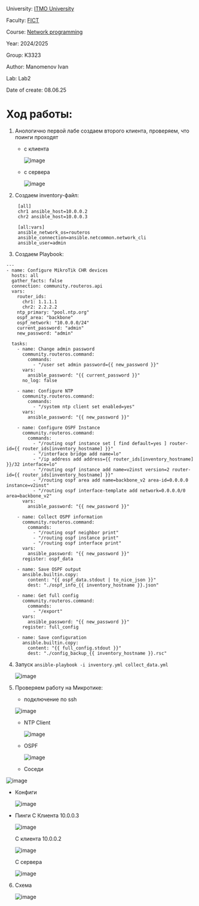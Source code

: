 University: [ITMO University](https://itmo.ru/ru/)

Faculty: [FICT](https://fict.itmo.ru)

Course: [Network programming](https://itmo-ict-faculty.github.io/network-programming)

Year: 2024/2025

Group: K3323

Author: Manomenov Ivan

Lab: Lab2

Date of create: 08.06.25

# Ход работы:
1. Анологично первой лабе создаем второго клиента, проверяем, что поинги проходят
   - с клиента

     ![image](https://github.com/user-attachments/assets/1a33a853-5d44-4c8c-82aa-872b5f797f4f)
     
   - с сервера
     
     ![image](https://github.com/user-attachments/assets/3ffa2538-be91-4127-9a08-a6bc776bee2c)
2. Создаем inventory-файл:
   ```
    [all]
    chr1 ansible_host=10.0.0.2
    chr2 ansible_host=10.0.0.3
    
    [all:vars]
    ansible_network_os=routeros
    ansible_connection=ansible.netcommon.network_cli
    ansible_user=admin

   ```
3. Создаем Playbook:
```
---
- name: Configure MikroTik CHR devices
  hosts: all
  gather_facts: false
  connection: community.routeros.api
  vars:
    router_ids:
      chr1: 1.1.1.1
      chr2: 2.2.2.2
    ntp_primary: "pool.ntp.org"
    ospf_area: "backbone"
    ospf_network: "10.0.0.0/24"
    current_password: "admin"
    new_password: "admin"

  tasks:
    - name: Change admin password
      community.routeros.command:
        commands:
          - "/user set admin password={{ new_password }}"
      vars:
        ansible_password: "{{ current_password }}"
      no_log: false

    - name: Configure NTP
      community.routeros.command:
        commands:
          - "/system ntp client set enabled=yes"
      vars:
        ansible_password: "{{ new_password }}"

    - name: Configure OSPF Instance
      community.routeros.command:
        commands:
          - "/routing ospf instance set [ find default=yes ] router-id={{ router_ids[inventory_hostname] }}"
          - "/interface bridge add name=lo"
          - "/ip address add address={{ router_ids[inventory_hostname] }}/32 interface=lo"
          - "/routing ospf instance add name=v2inst version=2 router-id={{ router_ids[inventory_hostname] }}"
          - "/routing ospf area add name=backbone_v2 area-id=0.0.0.0 instance=v2inst"
          - "/routing ospf interface-template add network=0.0.0.0/0 area=backbone_v2"
      vars:
        ansible_password: "{{ new_password }}"

    - name: Collect OSPF information
      community.routeros.command:
        commands:
          - "/routing ospf neighbor print"
          - "/routing ospf instance print"
          - "/routing ospf interface print"
      vars:
        ansible_password: "{{ new_password }}"
      register: ospf_data

    - name: Save OSPF output
      ansible.builtin.copy:
        content: "{{ ospf_data.stdout | to_nice_json }}"
        dest: "./ospf_info_{{ inventory_hostname }}.json"

    - name: Get full config
      community.routeros.command:
        commands:
          - "/export"
      vars:
        ansible_password: "{{ new_password }}"
      register: full_config

    - name: Save configuration
      ansible.builtin.copy:
        content: "{{ full_config.stdout }}"
        dest: "./config_backup_{{ inventory_hostname }}.rsc"
```
4. Запуск ```ansible-playbook -i inventory.yml collect_data.yml```

   ![image](https://github.com/user-attachments/assets/c8c3717e-139b-4cf5-b3d3-6da8ee2378c3)

5. Проверяем работу на Микротике:
   - подключение по ssh
     
   ![image](https://github.com/user-attachments/assets/05fa2c79-2a3e-4ad2-9cf2-828f3cd2ae33)

   - NTP Client
  
     ![image](https://github.com/user-attachments/assets/010ad513-21d4-4060-975d-c3797b719d58)
  
   - OSPF
  
     ![image](https://github.com/user-attachments/assets/37f84385-ee35-4eea-8519-3d09d59dfa3e)
  
   - Соседи

  ![image](https://github.com/user-attachments/assets/70825ba2-0bef-4094-9d80-1d1a8521f649)

   - Конфиги

     ![image](https://github.com/user-attachments/assets/ac097c86-71b7-4c6e-8616-af10d977a4b6)

   - Пинги
     С Клиента 10.0.0.3
     
     ![image](https://github.com/user-attachments/assets/01d5e6f3-d82b-47c0-b1a5-2d4db37ff546)

     С клиента 10.0.0.2

     ![image](https://github.com/user-attachments/assets/017a61ef-6b76-4ef5-a64a-6c7567b8d534)

     С сервера

     ![image](https://github.com/user-attachments/assets/b98df67c-02ce-47c6-a2f3-d130cb24ac2c)
     
6. Схема

   ![image](https://github.com/user-attachments/assets/3695722f-0f31-4a0c-ae70-b682b7640140)








   
